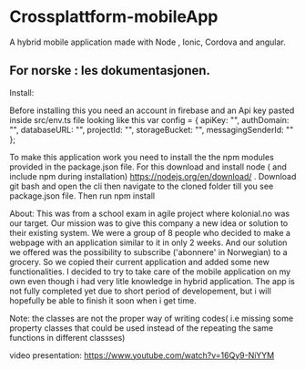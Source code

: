 # Crossplattform-mobileApp
A hybrid mobile application made with Node , Ionic, Cordova and angular. 

## For norske : les dokumentasjonen. ## 

Install:

Before installing this you need an account in firebase and an Api key pasted inside src/env.ts   file 
looking like this 
 var config = {
    apiKey: "",
    authDomain: "",
    databaseURL: "",
    projectId: "",
    storageBucket: "",
    messagingSenderId: ""
  };


To make this application work you need to install the the npm modules provided in the package.json file. 
For this download and install node ( and include npm during installation)  https://nodejs.org/en/download/   .
Download git bash and open the cli then navigate to the cloned folder till you see package.json file. 
Then run npm install


About:
This was from a school exam in agile project where kolonial.no was our target.
Our mission was to give this company a new idea or solution to their existing system. 
We were a group of 8 people who decided to make a webpage with an application similar to it in only 2 weeks. And our solution we offered was the possibility to subscribe ('abonnere' in Norwegian) to a grocery. So we copied their current application and added some new functionalities.
I decided to try to take care of the mobile application on my own even though i had very litle knowledge in 
hybrid application. The app is not fully completed yet due to short period of developement, but i will hopefully 
be able to finish it soon when i get time.

Note: the classes are not the proper way of writing codes( i.e missing some property classes that could be used instead of the repeating the same functions in different classses)    

video presentation:  https://www.youtube.com/watch?v=16Qy9-NiYYM 
